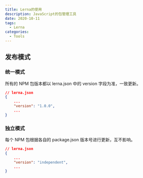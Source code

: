 ```yaml
---
title: Lerna的使用
description: JavaScript的包管理工具
date: 2020-10-11
tags:
  - Lerna
categories:
  - Tools
---
```


## 发布模式

### 统一模式

所有的 NPM 包版本都以 lerna.json 中的 version 字段为准，一致更新。

```json
// lerna.json
{
    ...
    "version": "1.0.0",
    ...
}
```

### 独立模式

每个 NPM 包根据各自的 package.json 版本号进行更新，互不影响。

```json
// lerna.json
{
    ...
    "version": "independent",
    ...
}
```

